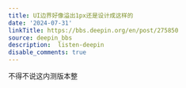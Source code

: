 ```yaml
---
title: UI边界好像溢出1px还是设计成这样的
date: '2024-07-31'
linkTitle: https://bbs.deepin.org/en/post/275850
source: deepin_bbs
description:  listen-deepin 
disable_comments: true
---
```

不得不说这内测版本整
